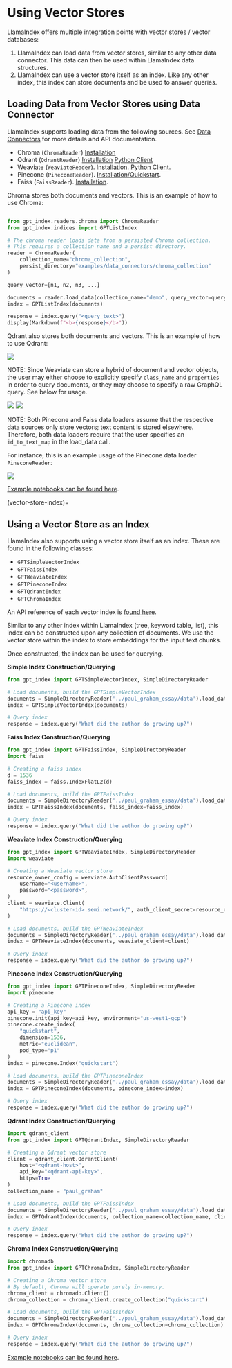 # Using Vector Stores

LlamaIndex offers multiple integration points with vector stores / vector databases:

1. LlamaIndex can load data from vector stores, similar to any other data connector. This data can then be used within LlamaIndex data structures.
2. LlamaIndex can use a vector store itself as an index. Like any other index, this index can store documents and be used to answer queries.

## Loading Data from Vector Stores using Data Connector

LlamaIndex supports loading data from the following sources. See [Data Connectors](data_connectors.md) for more details and API documentation.

- Chroma (`ChromaReader`) [Installation](https://docs.trychroma.com/getting-started)
- Qdrant (`QdrantReader`) [Installation](https://qdrant.tech/documentation/install/) [Python Client](https://qdrant.tech/documentation/install/#python-client)
- Weaviate (`WeaviateReader`). [Installation](https://weaviate.io/developers/weaviate/current/getting-started/installation.html). [Python Client](https://weaviate.io/developers/weaviate/current/client-libraries/python.html).
- Pinecone (`PineconeReader`). [Installation/Quickstart](https://docs.pinecone.io/docs/quickstart).
- Faiss (`FaissReader`). [Installation](https://github.com/facebookresearch/faiss/blob/main/INSTALL.md).

Chroma stores both documents and vectors. This is an example of how to use Chroma:

```python

from gpt_index.readers.chroma import ChromaReader
from gpt_index.indices import GPTListIndex

# The chroma reader loads data from a persisted Chroma collection.
# This requires a collection name and a persist directory.
reader = ChromaReader(
    collection_name="chroma_collection",
    persist_directory="examples/data_connectors/chroma_collection"
)

query_vector=[n1, n2, n3, ...]

documents = reader.load_data(collection_name="demo", query_vector=query_vector, limit=5)
index = GPTListIndex(documents)

response = index.query("<query_text>")
display(Markdown(f"<b>{response}</b>"))
```

Qdrant also stores both documents and vectors. This is an example of how to use Qdrant:

![](/_static/vector_stores/qdrant_reader.png)

NOTE: Since Weaviate can store a hybrid of document and vector objects, the user may either choose to explicitly specify `class_name` and `properties` in order to query documents, or they may choose to specify a raw GraphQL query. See below for usage.

![](/_static/vector_stores/weaviate_reader_0.png)
![](/_static/vector_stores/weaviate_reader_1.png)

NOTE: Both Pinecone and Faiss data loaders assume that the respective data sources only store vectors; text content is stored elsewhere. Therefore, both data loaders require that the user specifies an `id_to_text_map` in the load_data call.

For instance, this is an example usage of the Pinecone data loader `PineconeReader`:

![](/_static/vector_stores/pinecone_reader.png)

[Example notebooks can be found here](https://github.com/jerryjliu/gpt_index/tree/main/examples/data_connectors).

(vector-store-index)=

## Using a Vector Store as an Index

LlamaIndex also supports using a vector store itself as an index.
These are found in the following classes:
- `GPTSimpleVectorIndex`
- `GPTFaissIndex`
- `GPTWeaviateIndex`
- `GPTPineconeIndex`
- `GPTQdrantIndex`
- `GPTChromaIndex`


An API reference of each vector index is [found here](/reference/indices/vector_store.rst).

Similar to any other index within LlamaIndex (tree, keyword table, list), this index can be constructed upon any collection
of documents. We use the vector store within the index to store embeddings for the input text chunks.

Once constructed, the index can be used for querying.

**Simple Index Construction/Querying**
```python
from gpt_index import GPTSimpleVectorIndex, SimpleDirectoryReader

# Load documents, build the GPTSimpleVectorIndex
documents = SimpleDirectoryReader('../paul_graham_essay/data').load_data()
index = GPTSimpleVectorIndex(documents)

# Query index
response = index.query("What did the author do growing up?")

```

**Faiss Index Construction/Querying**
```python
from gpt_index import GPTFaissIndex, SimpleDirectoryReader
import faiss

# Creating a faiss index
d = 1536
faiss_index = faiss.IndexFlatL2(d)

# Load documents, build the GPTFaissIndex
documents = SimpleDirectoryReader('../paul_graham_essay/data').load_data()
index = GPTFaissIndex(documents, faiss_index=faiss_index)

# Query index
response = index.query("What did the author do growing up?")

```

**Weaviate Index Construction/Querying**
```python
from gpt_index import GPTWeaviateIndex, SimpleDirectoryReader
import weaviate

# Creating a Weaviate vector store
resource_owner_config = weaviate.AuthClientPassword(
    username="<username>",
    password="<password>",
)
client = weaviate.Client(
    "https://<cluster-id>.semi.network/", auth_client_secret=resource_owner_config
)

# Load documents, build the GPTWeaviateIndex
documents = SimpleDirectoryReader('../paul_graham_essay/data').load_data()
index = GPTWeaviateIndex(documents, weaviate_client=client)

# Query index
response = index.query("What did the author do growing up?")

```

**Pinecone Index Construction/Querying**
```python
from gpt_index import GPTPineconeIndex, SimpleDirectoryReader
import pinecone

# Creating a Pinecone index
api_key = "api_key"
pinecone.init(api_key=api_key, environment="us-west1-gcp")
pinecone.create_index(
    "quickstart", 
    dimension=1536, 
    metric="euclidean", 
    pod_type="p1"
)
index = pinecone.Index("quickstart")

# Load documents, build the GPTPineconeIndex
documents = SimpleDirectoryReader('../paul_graham_essay/data').load_data()
index = GPTPineconeIndex(documents, pinecone_index=index)

# Query index
response = index.query("What did the author do growing up?")
```

**Qdrant Index Construction/Querying**
```python
import qdrant_client
from gpt_index import GPTQdrantIndex, SimpleDirectoryReader

# Creating a Qdrant vector store
client = qdrant_client.QdrantClient(
    host="<qdrant-host>",
    api_key="<qdrant-api-key>",
    https=True
)
collection_name = "paul_graham"

# Load documents, build the GPTFaissIndex
documents = SimpleDirectoryReader('../paul_graham_essay/data').load_data()
index = GPTQdrantIndex(documents, collection_name=collection_name, client=client)

# Query index
response = index.query("What did the author do growing up?")
```

**Chroma Index Construction/Querying**

```python
import chromadb
from gpt_index import GPTChromaIndex, SimpleDirectoryReader

# Creating a Chroma vector store
# By default, Chroma will operate purely in-memory.
chroma_client = chromadb.Client()
chroma_collection = chroma_client.create_collection("quickstart")

# Load documents, build the GPTFaissIndex
documents = SimpleDirectoryReader('../paul_graham_essay/data').load_data()
index = GPTChromaIndex(documents, chroma_collection=chroma_collection)

# Query index
response = index.query("What did the author do growing up?")

```

[Example notebooks can be found here](https://github.com/jerryjliu/gpt_index/tree/main/examples/vector_indices).
